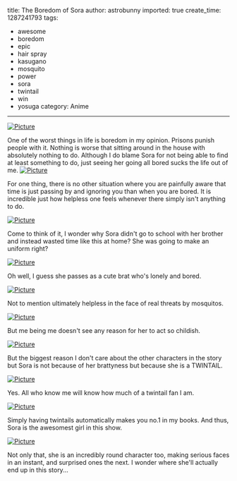 title: The Boredom of Sora
author: astrobunny
imported: true
create_time: 1287241793
tags:
- awesome
- boredom
- epic
- hair spray
- kasugano
- mosquito
- power
- sora
- twintail
- win
- yosuga
category: Anime
---
 [![](wp-uploads/2010/10/wpid-UTW-Ryuumaru-Yosuga-no-Sora-02-720p8849FD46_0-500x281.jpg "Picture")](/images/wp-uploads/2010/10/wpid-UTW-Ryuumaru-Yosuga-no-Sora-02-720p8849FD46_0.jpg)  
  
One of the worst things in life is boredom in my opinion. Prisons punish people with it. Nothing is worse that sitting around in the house with absolutely nothing to do. Although I do blame Sora for not being able to find at least something to do, just seeing her going all bored sucks the life out of me.<!--more--> [![](wp-uploads/2010/10/wpid-UTW-Ryuumaru-Yosuga-no-Sora-02-720p8849FD46_1-500x281.jpg "Picture")](/images/wp-uploads/2010/10/wpid-UTW-Ryuumaru-Yosuga-no-Sora-02-720p8849FD46_1.jpg)  
  
For one thing, there is no other situation where you are painfully aware that time is just passing by and ignoring you than when you are bored. It is incredible just how helpless one feels whenever there simply isn't anything to do.  
  
 [![](wp-uploads/2010/10/wpid-UTW-Ryuumaru-Yosuga-no-Sora-02-720p8849FD46_2-500x281.jpg "Picture")](/images/wp-uploads/2010/10/wpid-UTW-Ryuumaru-Yosuga-no-Sora-02-720p8849FD46_2.jpg)  
  
Come to think of it, I wonder why Sora didn't go to school with her brother and instead wasted time like this at home? She was going to make an uniform right?  
  
 [![](wp-uploads/2010/10/wpid-UTW-Ryuumaru-Yosuga-no-Sora-02-720p8849FD46_4-500x281.jpg "Picture")](/images/wp-uploads/2010/10/wpid-UTW-Ryuumaru-Yosuga-no-Sora-02-720p8849FD46_4.jpg)  
  
Oh well, I guess she passes as a cute brat who's lonely and bored.  
  
 [![](wp-uploads/2010/10/wpid-UTW-Ryuumaru-Yosuga-no-Sora-02-720p8849FD46_5-500x281.jpg "Picture")](/images/wp-uploads/2010/10/wpid-UTW-Ryuumaru-Yosuga-no-Sora-02-720p8849FD46_5.jpg)  
  
Not to mention ultimately helpless in the face of real threats by mosquitos.  
  
 [![](wp-uploads/2010/10/wpid-UTW-Ryuumaru-Yosuga-no-Sora-02-720p8849FD46_6-500x281.jpg "Picture")](/images/wp-uploads/2010/10/wpid-UTW-Ryuumaru-Yosuga-no-Sora-02-720p8849FD46_6.jpg)  
  
But me being me doesn't see any reason for her to act so childish.  
  
 [![](wp-uploads/2010/10/wpid-UTW-Ryuumaru-Yosuga-no-Sora-02-720p8849FD46_7-500x281.jpg "Picture")](/images/wp-uploads/2010/10/wpid-UTW-Ryuumaru-Yosuga-no-Sora-02-720p8849FD46_7.jpg)  
  
But the biggest reason I don't care about the other characters in the story but Sora is not because of her brattyness but because she is a TWINTAIL.  
  
 [![](wp-uploads/2010/10/wpid-UTW-Ryuumaru-Yosuga-no-Sora-02-720p8849FD46_8-500x281.jpg "Picture")](/images/wp-uploads/2010/10/wpid-UTW-Ryuumaru-Yosuga-no-Sora-02-720p8849FD46_8.jpg)  
  
Yes. All who know me will know how much of a twintail fan I am.  
  
 [![](wp-uploads/2010/10/wpid-UTW-Ryuumaru-Yosuga-no-Sora-02-720p8849FD46_9-500x281.jpg "Picture")](/images/wp-uploads/2010/10/wpid-UTW-Ryuumaru-Yosuga-no-Sora-02-720p8849FD46_9.jpg)  
  
Simply having twintails automatically makes you no.1 in my books. And thus, Sora is the awesomest girl in this show.  
  
 [![](wp-uploads/2010/10/wpid-UTW-Ryuumaru-Yosuga-no-Sora-02-720p8849FD46_10-500x281.jpg "Picture")](/images/wp-uploads/2010/10/wpid-UTW-Ryuumaru-Yosuga-no-Sora-02-720p8849FD46_10.jpg)  
  
Not only that, she is an incredibly round character too, making serious faces in an instant, and surprised ones the next. I wonder where she'll actually end up in this story...
